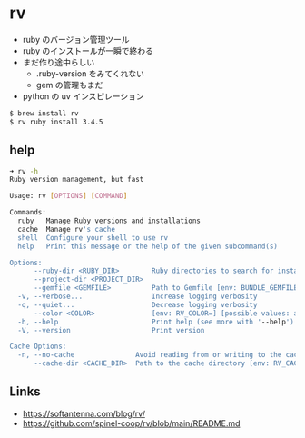 # rv

- ruby のバージョン管理ツール
- ruby のインストールが一瞬で終わる
- まだ作り途中らしい
  - .ruby-version をみてくれない
  - gem の管理もまだ
- python の uv インスピレーション

```bash
$ brew install rv
$ rv ruby install 3.4.5
```

## help
```bash
➜ rv -h
Ruby version management, but fast

Usage: rv [OPTIONS] [COMMAND]

Commands:
  ruby   Manage Ruby versions and installations
  cache  Manage rv's cache
  shell  Configure your shell to use rv
  help   Print this message or the help of the given subcommand(s)

Options:
      --ruby-dir <RUBY_DIR>        Ruby directories to search for installations
      --project-dir <PROJECT_DIR>
      --gemfile <GEMFILE>          Path to Gemfile [env: BUNDLE_GEMFILE=]
  -v, --verbose...                 Increase logging verbosity
  -q, --quiet...                   Decrease logging verbosity
      --color <COLOR>              [env: RV_COLOR=] [possible values: auto, always, never]
  -h, --help                       Print help (see more with '--help')
  -V, --version                    Print version

Cache Options:
  -n, --no-cache               Avoid reading from or writing to the cache, instead using a temporary directory for the duration of the operation [env: RV_NO_CACHE=]
      --cache-dir <CACHE_DIR>  Path to the cache directory [env: RV_CACHE_DIR=]
```

## Links
- https://softantenna.com/blog/rv/ 
- https://github.com/spinel-coop/rv/blob/main/README.md
